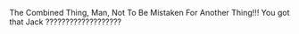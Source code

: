 The Combined Thing, Man, Not To Be Mistaken For Another Thing!!! You got that Jack ???????????????????
